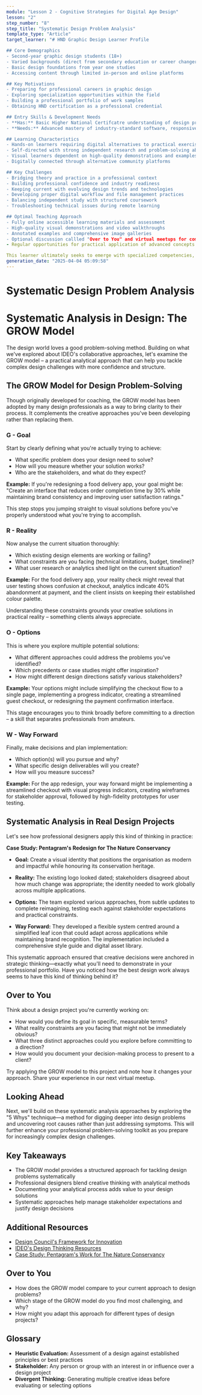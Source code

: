 ```yaml
---
module: "Lesson 2 - Cognitive Strategies for Digital Age Design"
lesson: "2"
step_number: "8"
step_title: "Systematic Design Problem Analysis"
template_type: "Article"
target_learner: "# HND Graphic Design Learner Profile

## Core Demographics
- Second-year graphic design students (18+)
- Varied backgrounds (direct from secondary education or career changers)
- Basic design foundations from year one studies
- Accessing content through limited in-person and online platforms

## Key Motivations
- Preparing for professional careers in graphic design
- Exploring specialization opportunities within the field
- Building a professional portfolio of work samples
- Obtaining HND certification as a professional credential

## Entry Skills & Development Needs
- **Has:** Basic Higher National Certifcatre understanding of design principles, software tools, creative processes
- **Needs:** Advanced mastery of industry-standard software, responsive design principles, digital prototyping, technical implementation, project management, client communication, presentation techniques

## Learning Characteristics
- Hands-on learners requiring digital alternatives to practical exercises
- Self-directed with strong independent research and problem-solving abilities
- Visual learners dependent on high-quality demonstrations and examples
- Digitally connected through alternative community platforms

## Key Challenges
- Bridging theory and practice in a professional context
- Building professional confidence and industry readiness
- Keeping current with evolving design trends and technologies
- Developing proper digital workflow and file management practices
- Balancing independent study with structured coursework
- Troubleshooting technical issues during remote learning

## Optimal Teaching Approach
- Fully online accessible learning materials and assessment
- High-quality visual demonstrations and video walkthroughs
- Annotated examples and comprehensive image galleries
- Optional discussion callled "Over to You" and virtual meetups for community building
- Regular opportunities for practical application of advanced concepts

This learner ultimately seeks to emerge with specialized competencies, professional confidence, and an industry-ready portfolio that demonstrates their technical proficiency and creative capabilities."
generation_date: "2025-04-04 05:09:58"
---
```


# Systematic Design Problem Analysis

# Systematic Analysis in Design: The GROW Model

The design world loves a good problem-solving method. Building on what we've explored about IDEO's collaborative approaches, let's examine the GROW model – a practical analytical approach that can help you tackle complex design challenges with more confidence and structure.

## The GROW Model for Design Problem-Solving

Though originally developed for coaching, the GROW model has been adopted by many design professionals as a way to bring clarity to their process. It complements the creative approaches you've been developing rather than replacing them.

### G - Goal

Start by clearly defining what you're actually trying to achieve:

* What specific problem does your design need to solve?
* How will you measure whether your solution works?
* Who are the stakeholders, and what do they expect?

**Example:** If you're redesigning a food delivery app, your goal might be: "Create an interface that reduces order completion time by 30% while maintaining brand consistency and improving user satisfaction ratings."

This step stops you jumping straight to visual solutions before you've properly understood what you're trying to accomplish.

### R - Reality

Now analyse the current situation thoroughly:

* Which existing design elements are working or failing?
* What constraints are you facing (technical limitations, budget, timeline)?
* What user research or analytics shed light on the current situation?

**Example:** For the food delivery app, your reality check might reveal that user testing shows confusion at checkout, analytics indicate 40% abandonment at payment, and the client insists on keeping their established colour palette.

Understanding these constraints grounds your creative solutions in practical reality – something clients always appreciate.

### O - Options

This is where you explore multiple potential solutions:

* What different approaches could address the problems you've identified?
* Which precedents or case studies might offer inspiration?
* How might different design directions satisfy various stakeholders?

**Example:** Your options might include simplifying the checkout flow to a single page, implementing a progress indicator, creating a streamlined guest checkout, or redesigning the payment confirmation interface.

This stage encourages you to think broadly before committing to a direction – a skill that separates professionals from amateurs.

### W - Way Forward

Finally, make decisions and plan implementation:

* Which option(s) will you pursue and why?
* What specific design deliverables will you create?
* How will you measure success?

**Example:** For the app redesign, your way forward might be implementing a streamlined checkout with visual progress indicators, creating wireframes for stakeholder approval, followed by high-fidelity prototypes for user testing.

## Systematic Analysis in Real Design Projects

Let's see how professional designers apply this kind of thinking in practice:

**Case Study: Pentagram's Redesign for The Nature Conservancy**

* **Goal:** Create a visual identity that positions the organisation as modern and impactful while honouring its conservation heritage.

* **Reality:** The existing logo looked dated; stakeholders disagreed about how much change was appropriate; the identity needed to work globally across multiple applications.

* **Options:** The team explored various approaches, from subtle updates to complete reimagining, testing each against stakeholder expectations and practical constraints.

* **Way Forward:** They developed a flexible system centred around a simplified leaf icon that could adapt across applications while maintaining brand recognition. The implementation included a comprehensive style guide and digital asset library.

This systematic approach ensured that creative decisions were anchored in strategic thinking—exactly what you'll need to demonstrate in your professional portfolio. Have you noticed how the best design work always seems to have this kind of thinking behind it?

## Over to You

Think about a design project you're currently working on:

* How would you define its goal in specific, measurable terms?
* What reality constraints are you facing that might not be immediately obvious?
* What three distinct approaches could you explore before committing to a direction?
* How would you document your decision-making process to present to a client?

Try applying the GROW model to this project and note how it changes your approach. Share your experience in our next virtual meetup.

## Looking Ahead

Next, we'll build on these systematic analysis approaches by exploring the "5 Whys" technique—a method for digging deeper into design problems and uncovering root causes rather than just addressing symptoms. This will further enhance your professional problem-solving toolkit as you prepare for increasingly complex design challenges.

## Key Takeaways

* The GROW model provides a structured approach for tackling design problems systematically
* Professional designers blend creative thinking with analytical methods
* Documenting your analytical process adds value to your design solutions
* Systematic approaches help manage stakeholder expectations and justify design decisions

## Additional Resources

* [Design Council's Framework for Innovation](https://www.designcouncil.org.uk/our-work/skills-learning/tools-frameworks/framework-for-innovation-design-councils-evolved-double-diamond/)
* [IDEO's Design Thinking Resources](https://designthinking.ideo.com/)
* [Case Study: Pentagram's Work for The Nature Conservancy](https://www.pentagram.com/work/the-nature-conservancy/story)

## Over to You

* How does the GROW model compare to your current approach to design problems?
* Which stage of the GROW model do you find most challenging, and why?
* How might you adapt this approach for different types of design projects?

## Glossary

* **Heuristic Evaluation:** Assessment of a design against established principles or best practices
* **Stakeholder:** Any person or group with an interest in or influence over a design project
* **Divergent Thinking:** Generating multiple creative ideas before evaluating or selecting options